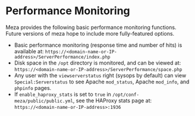 Performance Monitoring
======================

Meza provides the following basic performance monitoring functions. Future versions of meza hope to include more fully-featured options.

* Basic performance monitoring (response time and number of hits) is available at: `https://<domain-name-or-IP-address>/ServerPerformance/index.php`
* Disk space in the `/opt` directory is monitored, and can be viewed at: `https://<domain-name-or-IP-address>/ServerPerformance/space.php`
* Any user with the `viewserverstatus` right (sysops by default) can view `Special:Serverstatus` to see Apache `mod_status`, Apache `mod_info`, and `phpinfo` pages.
* If `enable_haproxy_stats` is set to `true` in `/opt/conf-meza/public/public.yml`, see the HAProxy stats page at: `https://<domain-name-or-IP-address>:1936`
